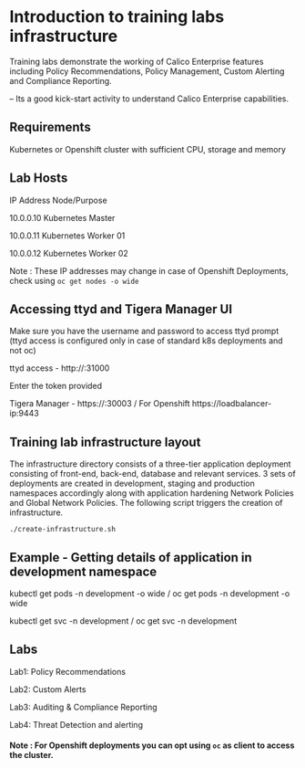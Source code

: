 
# Introduction to training labs infrastructure


Training labs demonstrate the working of Calico Enterprise features including Policy Recommendations, Policy Management, Custom Alerting and Compliance Reporting.

– Its a good kick-start activity to understand Calico Enterprise capabilities.

## Requirements

Kubernetes or Openshift cluster with sufficient CPU, storage and memory

## Lab Hosts

 IP Address Node/Purpose

 10.0.0.10 Kubernetes Master

 10.0.0.11 Kubernetes Worker 01

 10.0.0.12 Kubernetes Worker 02

Note : These IP addresses may change in case of Openshift Deployments, check using `oc get nodes -o wide`
## Accessing ttyd and Tigera Manager UI

Make sure you have the username and password to access ttyd prompt (ttyd access is configured only in case of standard k8s deployments and not oc)

ttyd access - http://<Master Node Public IP>:31000

Enter the token provided

Tigera Manager - https://<Master Node Public IP>:30003  / For Openshift https://loadbalancer-ip:9443

## Training lab infrastructure layout

The infrastructure directory consists of a three-tier application deployment consisting of front-end, back-end, database and relevant services. 3 sets of deployments are created in development, staging and production namespaces accordingly along with application hardening Network Policies and Global Network Policies. The following script triggers the creation of infrastructure.

```
./create-infrastructure.sh
```

## Example - Getting details of application in development namespace

kubectl get pods -n development -o wide  / oc get pods -n development -o wide

kubectl get svc -n development  / oc get svc -n development

## Labs

Lab1: Policy Recommendations


Lab2: Custom Alerts


Lab3: Auditing & Compliance Reporting


Lab4: Threat Detection and alerting

#### Note : For Openshift deployments you can opt using `oc` as client to access the cluster.


